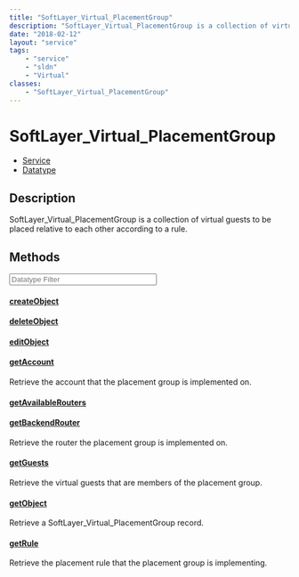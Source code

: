 ```yaml
---
title: "SoftLayer_Virtual_PlacementGroup"
description: "SoftLayer_Virtual_PlacementGroup is a collection of virtual guests to be placed relative to each other according to a ru... "
date: "2018-02-12"
layout: "service"
tags:
    - "service"
    - "sldn"
    - "Virtual"
classes:
    - "SoftLayer_Virtual_PlacementGroup"
---
```

# SoftLayer_Virtual_PlacementGroup
<div id='service-datatype'>
    <ul id='sldn-reference-tabs'>
    <li id='service'> <a href='/reference/services/SoftLayer_Virtual_PlacementGroup' >Service</a></li>    <li id='datatype'> <a href='/reference/datatypes/SoftLayer_Virtual_PlacementGroup' >Datatype</a></li>
    </ul>
</div>

## Description
SoftLayer_Virtual_PlacementGroup is a collection of virtual guests to be placed relative to each other according to a rule. 



        
<div id="properties" class="content service-content">

## Methods

<div class="view-filters">
    <div class="clearfix">
        <div class="search-input-box">
            <input placeholder="Datatype Filter" onkeyup="titleSearch(inputId='edit-combine', divId='method-div', elementClass='method-row')" 
                type="text" id="edit-combine" value="" size="30" maxlength="128" class="form-text">
        </div>
    </div>
</div>

#### [createObject](/reference/services/SoftLayer_Virtual_PlacementGroup/createObject)


#### [deleteObject](/reference/services/SoftLayer_Virtual_PlacementGroup/deleteObject)


#### [editObject](/reference/services/SoftLayer_Virtual_PlacementGroup/editObject)


#### [getAccount](/reference/services/SoftLayer_Virtual_PlacementGroup/getAccount)
Retrieve the account that the placement group is implemented on.

#### [getAvailableRouters](/reference/services/SoftLayer_Virtual_PlacementGroup/getAvailableRouters)


#### [getBackendRouter](/reference/services/SoftLayer_Virtual_PlacementGroup/getBackendRouter)
Retrieve the router the placement group is implemented on.

#### [getGuests](/reference/services/SoftLayer_Virtual_PlacementGroup/getGuests)
Retrieve the virtual guests that are members of the placement group.

#### [getObject](/reference/services/SoftLayer_Virtual_PlacementGroup/getObject)
Retrieve a SoftLayer_Virtual_PlacementGroup record.

#### [getRule](/reference/services/SoftLayer_Virtual_PlacementGroup/getRule)
Retrieve the placement rule that the placement group is implementing.

</div>

